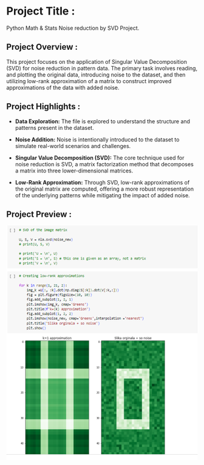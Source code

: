 # Project Title :
Python Math & Stats Noise reduction by SVD Project.

## Project Overview :
This project focuses on the application of Singular Value Decomposition (SVD) for noise reduction in pattern data. 
The primary task involves reading, and plotting the original data, introducing noise to the dataset, 
and then utilizing low-rank approximation of a matrix to construct improved approximations of the data with added noise.

## Project Highlights :
- **Data Exploration:** The file is explored to understand the structure and patterns present in the dataset.

- **Noise Addition:** Noise is intentionally introduced to the dataset to simulate real-world scenarios and challenges.

- **Singular Value Decomposition (SVD):** The core technique used for noise reduction is SVD, a matrix factorization method that decomposes a matrix into three lower-dimensional matrices.

- **Low-Rank Approximation:** Through SVD, low-rank approximations of the original matrix are computed, offering a more robust representation of the underlying patterns while mitigating the impact of added noise.

## Project Preview :
<img src="Images/SVD.png">
